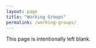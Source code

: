 ```yaml
---
layout: page
title: "Working Groups"
permalink: /working-groups/
---
```


This page is intentionally left blank.
